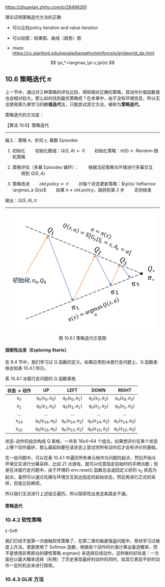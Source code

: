 
https://zhuanlan.zhihu.com/p/28498261

理论证明策略迭代方法的正确

- 可以比较policy iteration and value iteration
- 可以绘图：结果图、曲线（趋势）图

- maze  https://cs.stanford.edu/people/karpathy/reinforcejs/gridworld_dp.html

$$
\pi_*=\argmax_\pi v_\pi(s)
$$



## 10.6 策略迭代 $\pi$


上一节中，通过对三种策略的评估比较，得知相对正确的策略，其动作价值函数值也会相对较大。那么如何找到最优策略呢？在本章中，由于没有环境信息，所以无法使用第九章学习的**价值迭代**法，只能尝试其它方法，被称为**策略迭代**。

策略迭代的方法是：

【算法 10.6】策略迭代

----

输入：策略 $\pi$，折扣 $\gamma$, 幕数 Episodes

1. 初始化
　　初始化数组：$Q(S,A) \leftarrow 0$
　　初始化策略：$\pi(S) \leftarrow Random$ 随机策略

2. 策略评估（多幕 Episodes 循环）：
　　根据当前策略与环境进行多幕交互
　　得到 $Q(S,A)$
3. 策略改进
　　$old.policy \leftarrow \pi$
　　对每个状态更新策略：$\pi(s) \leftarrow \argmax_a Q(s)$
　　如果 $\pi \ne old.policy$，跳转到第 2 步
　　否则结束

输出：$Q(S,A), \pi$


----


<center>
<img src="./img/PolicyIteration.png">

图 10.6.1 策略迭代示意图
</center>



#### 探索性出发（Exploring Starts）

在 8.4 节中，我们学习过 Q 函数的定义。如果应用到冰面行走问题上，Q 函数表格会如表 10.4.1 所示。

表 10.4.1 冰面行走问题的 Q 函数表格

|状态 $\to$ 动作|UP|LEFT|DOWN|RIGHT|
|:-:|:-:|:-:|:-:|:-:|
|$s_0$|$q_\pi(s_0,a_0)$|$q_\pi(s_0,a_1)$|$q_\pi(s_0,a_2)$|$q_\pi(s_0,a_3)$|
|$s_1$|$q_\pi(s_1,a_0)$|$q_\pi(s_1,a_1)$|$q_\pi(s_1,a_2)$|$q_\pi(s_1,a_3)$|
|...|...|...|...|...|
|$s_{14}$|$q_\pi(s_{14},a_0)$|$q_\pi(s_{14},a_1)$|$q_\pi(s_{14},a_2)$|$q_\pi(s_{14},a_3)$|
|$s_{15}$|$q_\pi(s_{15},a_0)$|$q_\pi(s_{15},a_1)$|$q_\pi(s_{15},a_2)$|$q_\pi(s_{15},a_3)$|

状态-动作的组合构成 Q 表格，一共有 16x4=64 个组合。如果想评价在某个状态上哪个动作最好，那么最起码要在该状态上尝试完所有动作后才会有评价的基础。

在一些问题中，可以在表 10.4.1 中遍历所有单元格作为问题的起点，然后开始与环境交互进行分幕采样，比如 21 点游戏，就可以任意指定初始时的手牌点数；但是在冰面行走问题中，由于环境的 env.reset() 函数总会返回定义好的 $s_0$ 状态为起点，虽然可以通过先期与环境交互到达指定的起始状态，然后再进行正式的采样，但是比较麻烦。

所以我们无法进行上述组合遍历。所以探索性出发这条路走不通。



#### 策略迭代



### 10.4.2 软性策略

$\varepsilon$-Soft

我们已经不是第一次接触软性策略了，在第二章的躲避强盗问题中，曾经学习过梯度上升法，里面使用了 Softmax 函数，根据各个动作的价值计算出备选概率，而不是使用非黑即白的硬性策略 argmax() 来选择后续动作。这样做的好处是：一方面在以最大概率选择（利用）了历史表现最好的动作的同时，给其它表现不好的动作一定的机会来进行探索。



### 10.4.3 GLIE 方法